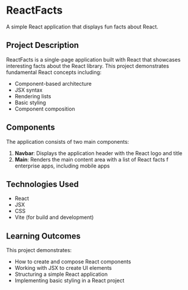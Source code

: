 # ReactFacts

A simple React application that displays fun facts about React.

## Project Description

ReactFacts is a single-page application built with React that showcases interesting facts about the React library. This project demonstrates fundamental React concepts including:

- Component-based architecture
- JSX syntax
- Rendering lists
- Basic styling
- Component composition

## Components

The application consists of two main components:

1. **Navbar**: Displays the application header with the React logo and title
2. **Main**: Renders the main content area with a list of React facts
f enterprise apps, including mobile apps

## Technologies Used

- React
- JSX
- CSS
- Vite (for build and development)

## Learning Outcomes

This project demonstrates:

- How to create and compose React components
- Working with JSX to create UI elements
- Structuring a simple React application
- Implementing basic styling in a React project

